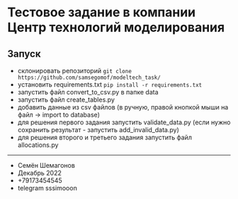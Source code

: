 # Тестовое задание в компании Центр технологий моделирования
## Запуск
- склонировать репозиторий `git clone https://github.com/samsegomof/modeltech_task/`
- установить requirements.txt `pip install -r requirements.txt`
- запустить файл convert_to_csv.py в папке data
- запустить файл create_tables.py
- добавить данные из csv файлов (в ручную, правой кнопкой мыши на файл -> import to database)
- для решения первого задания запустить validate_data.py (если нужно сохранить результат - запустить add_invalid_data.py)
- для решения второго и третьего задания запустить файл allocations.py
---

- Cемён Шемагонов
- Декабрь 2022
- +79173454545
- telegram sssimooon
